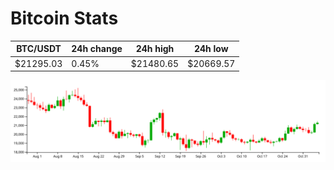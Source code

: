 # Bitcoin Stats

BTC/USDT|24h change|24h high|24h low|
|---|---|---|---|
|$21295.03|0.45%|$21480.65|$20669.57|

<img src="./chart.svg">
